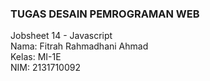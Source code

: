 ### TUGAS DESAIN PEMROGRAMAN WEB  
Jobsheet 14 - Javascript  
Nama: Fitrah Rahmadhani Ahmad  
Kelas: MI-1E  
NIM: 2131710092
